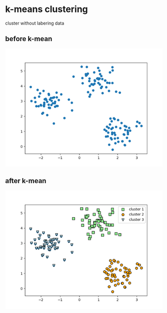 # k-means clustering

cluster without labering data

## before k-mean

![before k-mean](./before_kmean.png)

## after k-mean

![after k-mean](./after_kmean.png)
